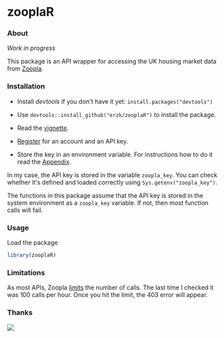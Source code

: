 # zooplaR

### About

*Work in progress*

This package is an API wrapper for accessing the UK housing market data from [Zoopla](http://www.zoopla.co.uk/).

### Installation

* Install *devtools* if you don't have it yet: `install.packages("devtools")`
* Use `devtools::install_github("erzk/zooplaR")` to install the package.

* Read the [vignette](https://github.com/erzk/zooplaR/blob/master/vignettes/Introduction_to_zooplaR.Rmd).

* [Register](http://developer.zoopla.com/member/register/) for an account and an API key.

* Store the key in an environment variable. For instructions how to do it read the [Appendix](https://cran.r-project.org/web/packages/httr/vignettes/api-packages.html).

In my case, the API key is stored in the variable `zoopla_key`. You can check whether it's defined and loaded correctly using `Sys.getenv("zoopla_key")`.

The functions in this package assume that the API key is stored in the system environment as a `zoopla_key` variable. If not, then most function calls will fail.

### Usage

Load the package

``` r
library(zooplaR)
```

### Limitations

As most APIs, Zoopla [limits](http://developer.zoopla.com/API_terms_of_use) the number of calls. The last time I checked it was 100 calls per hour. Once you hit the limit, the 403 error will appear.

### Thanks

![](https://www.zoopla.co.uk/static/images/mashery/powered-by-zoopla-150x73.png)
